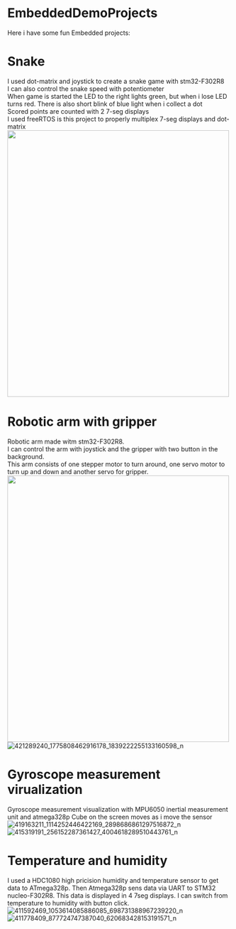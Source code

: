 # EmbeddedDemoProjects
Here i have some fun Embedded projects:

# Snake
I used dot-matrix and joystick to create a snake game with stm32-F302R8 <br>
I can also control the snake speed with potentiometer <br>
When game is started the LED to the right lights green, but when i lose LED turns red. There is also short blink of blue light when i collect a dot <br>
Scored points are counted with 2 7-seg displays <br>
I used freeRTOS is this project to properly multiplex 7-seg displays and dot-matrix <br>
<img src="https://github.com/PiotrJagla/EmbeddedDemoProjects/assets/76881722/3f638a0d-2471-46c0-952e-a13e278808d8" width="500" height="600" />



# Robotic arm with gripper
Robotic arm made witm stm32-F302R8. <br>
I can control the arm with joystick and the gripper with two button in the background.<br>
This arm consists of one stepper motor to turn around, one servo motor to turn up and down and another servo for gripper.<br>
<img src="https://github.com/PiotrJagla/EmbeddedDemoProjects/assets/76881722/7306012e-2b5f-4fa7-ba2d-20f658d4e757" width="500" height="600" />
![421289240_1775808462916178_1839222255133160598_n](https://github.com/PiotrJagla/EmbeddedDemoProjects/assets/76881722/7306012e-2b5f-4fa7-ba2d-20f658d4e757)

# Gyroscope measurement virualization
Gyroscope measurement visualization with MPU6050 inertial measurement unit and atmega328p
Cube on the screen moves as i move the sensor
![419163211_1114252446422169_2898686861297516872_n](https://github.com/PiotrJagla/EmbeddedDemoProjects/assets/76881722/d194f7e9-7e98-423c-b847-813f9e2887f7)
![415319191_256152287361427_4004618289510443761_n](https://github.com/PiotrJagla/EmbeddedDemoProjects/assets/76881722/11a14a5f-d969-4506-8920-4983f89d0e7e)

# Temperature and humidity
I used a HDC1080 high pricision humidity and temperature sensor to get data to ATmega328p.
Then Atmega328p sens data via UART to STM32 nucleo-F302R8.
This data is displayed in 4 7seg displays. 
I can switch from temperature to humidity with button click.
![411592469_1053614085886085_698731388967239220_n](https://github.com/PiotrJagla/EmbeddedDemoProjects/assets/76881722/db82a2d0-b618-4fd6-8fe6-a171b3f60295)
![411778409_877724747387040_620683428153191571_n](https://github.com/PiotrJagla/EmbeddedDemoProjects/assets/76881722/a2e06ba5-4eb9-401e-926c-5f8130da90a0)


